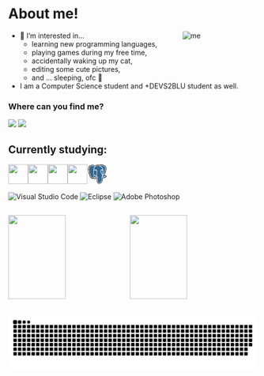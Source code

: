 # About me!
<div>
  <img align="right" width="30%" alt="me" src="https://cdn.discordapp.com/attachments/888213290935795742/917242485909102632/download20211200233401.png"></img>
</div>

- :dizzy: I’m interested in... 
  - learning new programming languages, 
  - playing games during my free time, 
  - accidentally waking up my cat, 
  - editing some cute pictures,
  - and ... sleeping, ofc :yawning_face:	                                  
- I am a Computer Science student and +DEVS2BLU student as well.

 
### Where can you find me?
<a href="https://www.linkedin.com/in/maria-eduarda-krutzsch/" target="_blank"><img src="https://img.shields.io/badge/linkedin-%230077B5.svg?style=for-the-badge&logo=linkedin&logoColor=white"></img></a>
<a href="https://www.instagram.com/maria.edk/" target="_blank"><img src="https://img.shields.io/badge/Instagram-E4405F?style=for-the-badge&logo=instagram&logoColor=white"></img></a>



## Currently studying:
<img height="40" width="40" width="48%" src="https://cdn.jsdelivr.net/gh/devicons/devicon/icons/html5/html5-original.svg" /><img height="40" width="40" width="48%" src="https://cdn.jsdelivr.net/gh/devicons/devicon/icons/css3/css3-original.svg" /><img height="40" width="40" width="48%" src="https://cdn.jsdelivr.net/gh/devicons/devicon/icons/c/c-original.svg" /><img height="40" width="40" width="48%" src="https://cdn.jsdelivr.net/gh/devicons/devicon/icons/java/java-original.svg" /><img height="40" width="40" width="48%" src="https://github.com/devicons/devicon/blob/master/icons/postgresql/postgresql-original.svg" />


![Visual Studio Code](https://img.shields.io/badge/Visual%20Studio%20Code-0078d7.svg?style=for-the-badge&logo=visual-studio-code&logoColor=white) ![Eclipse](https://img.shields.io/badge/Eclipse-FE7A16.svg?style=for-the-badge&logo=Eclipse&logoColor=white) ![Adobe Photoshop](https://img.shields.io/badge/adobephotoshop-%2331A8FF.svg?style=for-the-badge&logo=adobephotoshop&logoColor=white) 

##

<img height="170em" width="48%" src="https://github-readme-stats.vercel.app/api?username=mariaedk&show_icons=true&theme=midnight-purple&include_all_commits=true&count_private=true"/> <img height="170em" width="48%" src="https://github-readme-stats.vercel.app/api/top-langs/?username=mariaedk&layout=compact&langs_count=7&theme=midnight-purple"/>

##

![Snake animation](https://github.com/mariaedk/mariaedk/blob/output/github-contribution-grid-snake.svg)

